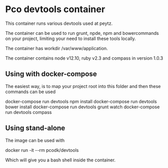 Pco devtools container
======================

This container runs various devtools used at peytz.

The container can be used to run grunt, npde, npm and bowercommands on your project, limiting your need 
to install these tools locally.

The container has workdir /var/www/application. 

The container contains node v12.10, ruby v2.3 and compass in version 1.0.3

Using with docker-compose
-------------------------

The easiest way, is to map your project root into this folder and then these commands can be used

docker-compose run devtools npm install
docker-compose run devtools bower install
docker-compose run devtools grunt watch
docker-compose run devtools compass

Using stand-alone
-----------------

The image can be used with 

docker run -it --rm pcodk/devtools

Which will give you a bash shell inside the container.




